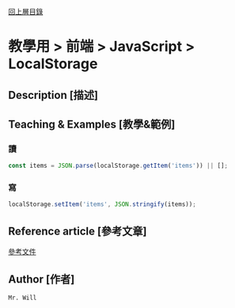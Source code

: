 [回上層目錄](../README.md)

# 教學用 > 前端 > JavaScript > LocalStorage

## **Description [描述]**


## **Teaching & Examples [教學&範例]**
### 讀
```js
const items = JSON.parse(localStorage.getItem('items')) || [];
```

### 寫
```js
localStorage.setItem('items', JSON.stringify(items));
```

## **Reference article [參考文章]**
[參考文件](網址)

## **Author [作者]**
`Mr. Will`

